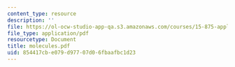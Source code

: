 ```yaml
---
content_type: resource
description: ''
file: https://ol-ocw-studio-app-qa.s3.amazonaws.com/courses/15-875-applications-of-system-dynamics-spring-2004/854417cbe079d97707d06fbaafbc1d23_molecules.pdf
file_type: application/pdf
resourcetype: Document
title: molecules.pdf
uid: 854417cb-e079-d977-07d0-6fbaafbc1d23
---
```

